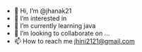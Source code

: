 - 👋 Hi, I’m @jhanak21
- 👀 I’m interested in 
- 🌱 I’m currently learning java
- 💞️ I’m looking to collaborate on ...
- 📫 How to reach me jhini2121@gmail.com

<!---
jhanak21/jhanak21 is a ✨ special ✨ repository because its `README.md` (this file) appears on your GitHub profile.
You can click the Preview link to take a look at your changes.
--->
